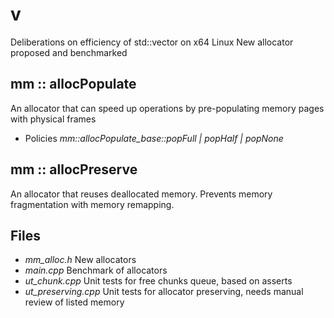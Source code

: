 # v
Deliberations on efficiency of std::vector on x64 Linux
New allocator proposed and benchmarked

## mm :: allocPopulate
An allocator that can speed up operations by pre-populating memory pages with physical frames
- Policies *mm::allocPopulate_base::popFull | popHalf | popNone*

## mm :: allocPreserve
An allocator that reuses deallocated memory. Prevents memory fragmentation with memory remapping.

## Files
- *mm_alloc.h* New allocators
- *main.cpp* Benchmark of allocators
- *ut_chunk.cpp* Unit tests for free chunks queue, based on asserts
- *ut_preserving.cpp* Unit tests for allocator preserving, needs manual review of listed memory
